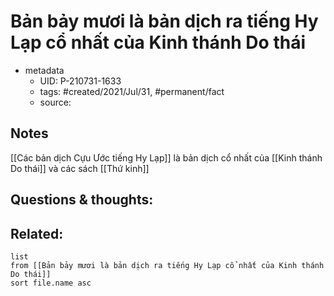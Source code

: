 ---
---

# Bản bảy mươi là bản dịch ra tiếng Hy Lạp cổ nhất của Kinh thánh Do thái

- metadata
	- UID: P-210731-1633
	- tags: #created/2021/Jul/31, #permanent/fact 
	- source: 

## Notes
[[Các bản dịch Cựu Ước tiếng Hy Lạp]] là bản dịch cổ nhất của [[Kinh thánh Do thái]] và các sách [[Thứ kinh]]

## Questions & thoughts:

## Related:
```dataview
list
from [[Bản bảy mươi là bản dịch ra tiếng Hy Lạp cổ nhất của Kinh thánh Do thái]]
sort file.name asc
```
